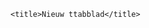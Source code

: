 
<!DOCTYPE html>
<html>
<head>

    <title>Nieuw ttabblad</title>
<style>

    #form-container {
      max-width: 250px; /* Pas de breedte aan indien nodig */
      height: 0px; /* Pas de hoogte aan indien nodig */
      overflow-x: auto; /* Voeg een verticale scrollbalk toe */
      border: 1px solid #ccc; /* Optionele rand voor visuele afbakening */
      padding: 40px; /* Optionele padding voor ruimte rond de velden */
      overflow-x: hidden;
      overflow-y: scroll;
      display: none;
    }

    input[type="number"] {
  width: 1%;
  padding-top: 0px; /* Padding bovenkant */
  padding-right: 0px; /* Padding rechterkant */
  padding-bottom: 0px; /* Padding onderkant */
  padding-left: 0px; /* Padding linkerkant */
    }

#form-container {
  position: relative; /* Relatieve positionering */
  top: 143px;
  left: 9px;
  width: 200px;
  height: 55px;
}

    #form-containerr {
      max-width: 250px; /* Pas de breedte aan indien nodig */
      height: 0px; /* Pas de hoogte aan indien nodig */
      overflow-x: auto; /* Voeg een verticale scrollbalk toe */
      border: 1px solid #ccc; /* Optionele rand voor visuele afbakening */
      padding: 40px; /* Optionele padding voor ruimte rond de velden */
      overflow-x: hidden;
      overflow-y: scroll;
      display: none;
    }

    input[type="number"] {
  width: 1%;
  padding-top: 0px; /* Padding bovenkant */
  padding-right: 0px; /* Padding rechterkant */
  padding-bottom: 0px; /* Padding onderkant */
  padding-left: 0px; /* Padding linkerkant */
    }

#form-containerr {
  position: relative; /* Relatieve positionering */
  top: 210px;
  left: 9px;
  width: 200px;
  height: 55px;
}			
    #MMCS {
        position: absolute;
        top: -5px;
        left: 80px;
        width: 110px;
        height: 110px;
        color: #000000;
        font-family: Arial;
        font-size: 40px;
    }

    #mmcs {
        position: absolute;
        top: 70px;
        left: 80px;
        width: 190px;
        height: 110px;
        color: #000000;
        font-family: Arial;
        font-size: 15px;
    }

    #Kosteninvoering {
        position: absolute;
        top: 115px;
        left: 155px;
        width: 110px;
        height: 110px;
        color: #000000;
        font-family: Arial;
        font-size: 15px;
    }

    #Productsoortinvoering {
        position: absolute;
        top: 115px;
        left: 20px;
        width: 110px;
        height: 110px;
        color: #000000;
        font-family: Arial;
        font-size: 15px;
    }

    #Belasting {
        position: absolute;
        top: 510px;
        left: 23px;
        width: 110px;
        height: 110px;
        color: #000000;
        font-family: Arial;
        font-size: 15px;
    }

    #Netto-Kosten-Belasting {
        position: absolute;
        top: 585px;
        left: 23px;
        width: 190px;
        height: 110px;
        color: #000000;
        font-family: Arial;
        font-size: 15px;
    }

    #Kostentotaaloverzicht {
        position: absolute;
        top: 128px;
        left: 380px;
        width: 150px;
        height: 110px;
        color: #000000;
        font-family: Arial;
        font-size: 15px;
    }

    #Nettoinkomsten-Belastin-Kosten {
        position: absolute;
        top: 265px;
        left: 380px;
        width: 250px;
        height: 110px;
        color: #000000;
        font-family: Arial;
        font-size: 15px;
    }

    #Inkomsteneuro {
        position: absolute;
        top: 65px;
        left: 380px;
        width: 150px;
        height: 110px;
        color: #000000;
        font-family: Arial;
        font-size: 15px;
    }

    #Belastingeuro {
        position: absolute;
        top: 195px;
        left: 380px;
        width: 150px;
        height: 110px;
        color: #000000;
        font-family: Arial;
        font-size: 15px;
    }

    #Productsoortopbrengst {
        position: absolute;
        top: 315px;
        left: 23px;
        width: 110px;
        height: 110px;
        color: #000000;
        font-family: Arial;
        font-size: 15px;
    }

    #MMCSINLOGKNOP {
        position: absolute;
        top: 50px;
        left: 900px;
        width: 110px;
        height: 110px;
        border-radius: 90px;
        border-style: solid;
        border-color: #D3D3D3;
        background-color: #008000;
        color: #D3D3D3;
    }

    #number1 {
        position: absolute;
        top: 150px;
        left: 145px;
        width: 110px;
        height: 35px;
        border-radius: 90px;
        border-style: solid;
        border-color: #D3D3D3;
        background-color: #D3D3D3;
        color: #000000;
    }


    #number2 {
        position: absolute;
        top: 200px;
        left: 145px;
        width: 110px;
        height: 35px;
        border-radius: 90px;
        border-style: solid;
        border-color: #D3D3D3;
        background-color: #D3D3D3;
        color: #000000;
    }


    #number3 {
        position: absolute;
        top: 250px;
        left: 145px;
        width: 110px;
        height: 35px;
        border-radius: 90px;
        border-style: solid;
        border-color: #D3D3D3;
        background-color: #D3D3D3;
        color: #000000;
    }

    #number4 {
        position: absolute;
        top: 545px;
        left: 20px;
        width: 110px;
        height: 35px;
        border-radius: 90px;
        border-style: solid;
        border-color: #D3D3D3;
        background-color: #D3D3D3;
        color: #000000;
    }
			

    #number5 {
        position: absolute;
        top: 0px;
        left: 145px;
        width: 110px;
        height: 35px;
        border-radius: 90px;
        border-style: solid;
        border-color: #D3D3D3;
        background-color: #D3D3D3;
        color: #000000;
    }


    #number6 {
        position: absolute;
        top: 50px;
        left: 145px;
        width: 110px;
        height: 35px;
        border-radius: 90px;
        border-style: solid;
        border-color: #D3D3D3;
        background-color: #D3D3D3;
        color: #000000;
    }

    #number7 {
        position: absolute;
        top: 100px;
        left: 145px;
        width: 110px;
        height: 35px;
        border-radius: 90px;
        border-style: solid;
        border-color: #D3D3D3;
        background-color: #D3D3D3;
        color: #000000;
    }

    #number8 {
        position: absolute;
        top: 625px;
        left: 20px;
        width: 110px;
        height: 35px;
        border-radius: 90px;
        border-style: solid;
        border-color: #D3D3D3;
        background-color: #D3D3D3;
        color: #000000;
    }
	
    #number12 {
        position: absolute;
        top: 100px;
        left: 145px;
        width: 110px;
        height: 35px;
        border-radius: 90px;
        border-style: solid;
        border-color: #D3D3D3;
        background-color: #D3D3D3;
        color: #000000;
    }

    #number13 {
        position: absolute;
        top: 50px;
        left: 145px;
        width: 110px;
        height: 35px;
        border-radius: 90px;
        border-style: solid;
        border-color: #D3D3D3;
        background-color: #D3D3D3;
        color: #000000;
    }

    #number14 {
        position: absolute;
        top: 0px;
        left: 145px;
        width: 110px;
        height: 35px;
        border-radius: 90px;
        border-style: solid;
        border-color: #D3D3D3;
        background-color: #D3D3D3;
        color: #000000;
    }

    #number100 {
        position: absolute;
        top: 250px;
        left: 145px;
        width: 110px;
        height: 35px;
        border-radius: 90px;
        border-style: solid;
        border-color: #D3D3D3;
        background-color: #D3D3D3;
        color: #000000;
    }

    #number101 {
        position: absolute;
        top: 150px;
        left: 145px;
        width: 110px;
        height: 35px;
        border-radius: 90px;
        border-style: solid;
        border-color: #D3D3D3;
        background-color: #D3D3D3;
        color: #000000;
    }

    #number102 {
        position: absolute;
        top: 200px;
        left: 145px;
        width: 110px;
        height: 35px;
        border-radius: 90px;
        border-style: solid;
        border-color: #D3D3D3;
        background-color: #D3D3D3;
        color: #000000;
    }
    #calculate {
        position: absolute;
        top: 300px;
        left: 165px;
        width: 110px;
        height: 35px;
        border-radius: 90px;
        border-style: solid;
        border-color: #D3D3D3;
        background-color: #D3D3D3;
        color: #000000;
    }

    #calculateinkomsten {
        position: absolute;
        top: 500px;
        left: 165px;
        width: 110px;
        height: 35px;
        border-radius: 90px;
        border-style: solid;
        border-color: #D3D3D3;
        background-color: #D3D3D3;
        color: #000000;
    }

    #calculatebelasting {
        position: absolute;
        top: 550px;
        left: 165px;
        width: 110px;
        height: 35px;
        border-radius: 90px;
        border-style: solid;
        border-color: #D3D3D3;
        background-color: #D3D3D3;
        color: #000000;
    }

    #calculatenetto {
        position: absolute;
        top: 625px;
        left: 165px;
        width: 110px;
        height: 35px;
        border-radius: 90px;
        border-style: solid;
        border-color: #D3D3D3;
        background-color: #D3D3D3;
        color: #000000;
    }

    #Productsoortinput1 {
        position: absolute;
        top: 150px;
        left: 10px;
        width: 110px;
        height: 35px;
        border-radius: 90px;
        border-style: solid;
        border-color: #D3D3D3;
        background-color: #D3D3D3;
        color: #000000;
    }

    #Productsoortinput2 {
        position: absolute;
        top: 200px;
        left: 10px;
        width: 110px;
        height: 35px;
        border-radius: 90px;
        border-style: solid;
        border-color: #D3D3D3;
        background-color: #D3D3D3;
        color: #000000;
    }


    #Productsoortinput3 {
        position: absolute;
        top: 250px;
        left: 10px;
        width: 110px;
        height: 35px;
        border-radius: 90px;
        border-style: solid;
        border-color: #D3D3D3;
        background-color: #D3D3D3;
        color: #000000;
    }

    #Productsoortinput4 {
        position: absolute;
        top: 100px;
        left: 10px;
        width: 110px;
        height: 35px;
        border-radius: 90px;
        border-style: solid;
        border-color: #D3D3D3;
        background-color: #D3D3D3;
        color: #000000;
    }

    #Productsoortinput5 {
        position: absolute;
        top: 50px;
        left: 10px;
        width: 110px;
        height: 35px;
        border-radius: 90px;
        border-style: solid;
        border-color: #D3D3D3;
        background-color: #D3D3D3;
        color: #000000;
    }

    #Productsoortinput6 {
        position: absolute;
        top: 0px;
        left: 10px;
        width: 110px;
        height: 35px;
        border-radius: 90px;
        border-style: solid;
        border-color: #D3D3D3;
        background-color: #D3D3D3;
        color: #000000;
    }

    #Productsoortinput7 {
        position: absolute;
        top: 100px;
        left: 10px;
        width: 110px;
        height: 35px;
        border-radius: 90px;
        border-style: solid;
        border-color: #D3D3D3;
        background-color: #D3D3D3;
        color: #000000;
    }

    #Productsoortinput8 {
        position: absolute;
        top: 50px;
        left: 10px;
        width: 110px;
        height: 35px;
        border-radius: 90px;
        border-style: solid;
        border-color: #D3D3D3;
        background-color: #D3D3D3;
        color: #000000;
    }

    #Productsoortinput9 {
        position: absolute;
        top: 0px;
        left: 10px;
        width: 110px;
        height: 35px;
        border-radius: 90px;
        border-style: solid;
        border-color: #D3D3D3;
        background-color: #D3D3D3;
        color: #000000;
    }

    #Productsoortinput100 {
        position: absolute;
        top: 150px;
        left: 10px;
        width: 110px;
        height: 35px;
        border-radius: 90px;
        border-style: solid;
        border-color: #D3D3D3;
        background-color: #D3D3D3;
        color: #000000;
    }

    #Productsoortinput101 {
        position: absolute;
        top: 200px;
        left: 10px;
        width: 110px;
        height: 35px;
        border-radius: 90px;
        border-style: solid;
        border-color: #D3D3D3;
        background-color: #D3D3D3;
        color: #000000;
    }

    #Productsoortinput102 {
        position: absolute;
        top: 250px;
        left: 10px;
        width: 110px;
        height: 35px;
        border-radius: 90px;
        border-style: solid;
        border-color: #D3D3D3;
        background-color: #D3D3D3;
        color: #000000;
    }

    #Uitloggen {
        position: absolute;
        top: 17px;
        left: 1000px;
        width: 110px;
        height: 35px;
        border-radius: 90px;
        border-style: solid;
        border-color: #D3D3D3;
        background-color: #D3D3D3;
        color: #000000;
    }


    #searchInput {
        position: absolute;
        top: 300px;
        left: 450px;
        width: 110px;
        height: 35px;
        border-radius: 5px;
        border-style: solid;
        border-color: #D3D3D3;
        background-color: #D3D3D3;
        color: #000000;
        display: none;
    }

    #result {
        position: absolute;
        top: 165px;
        left: 380px;
        width: 110px;
        height: 35px;
        border-radius: 90px;
        border-style: solid;
        border-color: #D3D3D3;
        background-color: #D3D3D3;
        color: #000000;
    }

    #resulttt {
        position: absolute;
        top: 100px;
        left: 380px;
        width: 110px;
        height: 35px;
        border-radius: 90px;
        border-style: solid;
        border-color: #D3D3D3;
        background-color: #D3D3D3;
        color: #000000;
    }

    #resultt {
        position: absolute;
        top: 235px;
        left: 380px;
        width: 110px;
        height: 35px;
        border-radius: 90px;
        border-style: solid;
        border-color: #D3D3D3;
        background-color: #D3D3D3;
        color: #000000;
    }

    #resulttttd {
        position: absolute;
        top: 305px;
        left: 380px;
        width: 110px;
        height: 35px;
        border-radius: 90px;
        border-style: solid;
        border-color: #D3D3D3;
        background-color: #D3D3D3;
        color: #000000;
    }

    #my-square {
        position: absolute;
        top: 70px;
        left: 360px;
        width: 410px;
        height: 350px;
        border-radius: 20px;
        z-index: -1;
        background-color: #F0F8FF;
    }

    #Projectnaam {
        position: absolute;
        top: 30px;
        left: 360px;
        width: 250px;
        height: 25px;
        border-radius: 20px;
        background-color: #FFFFFF;
    }

</style>
</head>
    <script>
        function Inloggen() {
            document.getElementById("MMCSINLOGKNOP").style.display = "none";
            document.getElementById("searchInput").style.display = "block";
        }

        function calculate() {
            var number1 = document.getElementById("number1").value;
            var number2 = document.getElementById("number2").value;
            var number3 = document.getElementById("number3").value;
            var number12 = document.getElementById("number12").value;
            var number13 = document.getElementById("number13").value;
            var number14 = document.getElementById("number14").value;
            var result = Number(number1) + Number(number2) + Number(number3) + Number(number12) + Number(number13) + Number(number14);
            document.getElementById("result").innerHTML = result;
        }

        function calculateinkomsten() {
            var number5 = document.getElementById("number5").value;
            var number6 = document.getElementById("number6").value;
            var number7 = document.getElementById("number7").value;
            var number100 = document.getElementById("number100").value;
            var number101 = document.getElementById("number101").value;
            var number102 = document.getElementById("number102").value;
            var resulttt = Number(number5) + Number(number6) + Number(number7) + Number(number100) + Number(number101) + Number(number102);
            document.getElementById("resulttt").innerHTML = resulttt;
        }


        function calculatenetto() {
            var number5 = document.getElementById("number5").value;
            var number6 = document.getElementById("number6").value;
            var number7 = document.getElementById("number7").value;
            var number1 = document.getElementById("number1").value;
            var number2 = document.getElementById("number2").value;
            var number3 = document.getElementById("number3").value;
            var number4 = document.getElementById("number4").value;
            var number8 = document.getElementById("number8").value;
            var number100 = document.getElementById("number100").value;
            var number101 = document.getElementById("number101").value;
            var number102 = document.getElementById("number102").value;
            var number12 = document.getElementById("number12").value;
            var number13 = document.getElementById("number13").value;
            var number14 = document.getElementById("number14").value;
            var resulttttd = (Number(number5) + Number(number6) + Number(number7) + Number(number100) + Number(number101) + Number(number102) - Number(number1) - Number(number2) - Number(number3) - Number(number12) - Number(number13) - Number(number14)) * Number(number8);
            document.getElementById("resulttttd").innerHTML = resulttttd;
        }

        function calculatebelasting() {
            var number5 = document.getElementById("number5").value;
            var number6 = document.getElementById("number6").value;
            var number7 = document.getElementById("number7").value;
            var number1 = document.getElementById("number1").value;
            var number2 = document.getElementById("number2").value;
            var number3 = document.getElementById("number3").value;
            var number4 = document.getElementById("number4").value;
            var number100 = document.getElementById("number100").value;
            var number101 = document.getElementById("number101").value;
            var number12 = document.getElementById("number12").value;
            var number13 = document.getElementById("number13").value;
            var number14 = document.getElementById("number14").value;
            var number102 = document.getElementById("number102").value;
            var resultt = (Number(number5) + Number(number6) + Number(number7) + Number(number100) + Number(number101) + Number(number102) - Number(number12) - Number(number13) - Number(number14) - Number(number1) - Number(number2) - Number(number3)) * Number(number4);
            document.getElementById("resultt").innerHTML = resultt;
        }

        function Uitloggen() {
            document.getElementById("Uitloggen").style.display = "none";
            document.getElementById("MMCSINLOGKNOP").style.display = "block";
            document.getElementById("number1").style.display = "none";
            document.getElementById("number2").style.display = "none";
            document.getElementById("number3").style.display = "none";
            document.getElementById("number4").style.display = "none";
            document.getElementById("number12").style.display = "none";
            document.getElementById("number13").style.display = "none";
            document.getElementById("number14").style.display = "none";
            document.getElementById("calculate").style.display = "none";
            document.getElementById("result").style.display = "none";
            document.getElementById("Kosteninvoering").style.display = "none";
            document.getElementById("Productsoortinvoering").style.display = "none";
            document.getElementById("Productsoortinput1").style.display = "none";
            document.getElementById("Productsoortinput2").style.display = "none";
            document.getElementById("Productsoortinput3").style.display = "none";
            document.getElementById("Productsoortinput4").style.display = "none";
            document.getElementById("Productsoortinput5").style.display = "none";
            document.getElementById("Productsoortinput6").style.display = "none";
            document.getElementById("Productsoortinput7").style.display = "none";
            document.getElementById("Productsoortinput8").style.display = "none";
            document.getElementById("Productsoortinput9").style.display = "none";
            document.getElementById("Productsoortinput100").style.display = "none";
            document.getElementById("Productsoortinput101").style.display = "none";
            document.getElementById("Productsoortinput102").style.display = "none";
            document.getElementById("Belasting").style.display = "none";
            document.getElementById("my-square").style.display = "none";
            document.getElementById("Projectnaam").style.display = "none";
            document.getElementById("number5").style.display = "none";
            document.getElementById("number6").style.display = "none";        
            document.getElementById("number7").style.display = "none";
            document.getElementById("Productsoortopbrengst").style.display = "none";
            document.getElementById("Kostentotaaloverzicht").style.display = "none";
            document.getElementById("Belastingeuro").style.display = "none";
            document.getElementById("calculatebelasting").style.display = "none";
            document.getElementById("resultt").style.display = "none";
            document.getElementById("calculateinkomsten").style.display = "none";
            document.getElementById("resulttt").style.display = "none";
            document.getElementById("Inkomsteneuro").style.display = "none";
            document.getElementById("calculatenetto").style.display = "none";
            document.getElementById("Netto-Kosten-Belasting").style.display = "none";
            document.getElementById("Nettoinkomsten-Belastin-Kosten").style.display = "none";
            document.getElementById("number8").style.display = "none";
            document.getElementById("resulttttd").style.display = "none";
            document.getElementById("form-container").style.display = "none";
            document.getElementById("form-containerr").style.display = "none";
        }

   function search() {
    var input  = document.getElementById("searchInput").value;
    if (input === "1234") {
        document.getElementById("searchInput").style.display = "none";
        document.getElementById("Uitloggen").style.display = "block";
        document.getElementById("number1").style.display = "block";
        document.getElementById("number2").style.display = "block";        
        document.getElementById("number3").style.display = "block";
        document.getElementById("number12").style.display = "block";
        document.getElementById("number13").style.display = "block";
        document.getElementById("number14").style.display = "block";
        document.getElementById("calculate").style.display = "block";
        document.getElementById("result").style.display = "block";
        document.getElementById("Kosteninvoering").style.display = "block";
        document.getElementById("Productsoortinvoering").style.display = "block";
        document.getElementById("Productsoortinput1").style.display = "block";
        document.getElementById("Productsoortinput2").style.display = "block";
        document.getElementById("Productsoortinput3").style.display = "block";
        document.getElementById("Productsoortinput4").style.display = "block";
        document.getElementById("Productsoortinput5").style.display = "block";
        document.getElementById("Productsoortinput6").style.display = "block";
        document.getElementById("Productsoortinput7").style.display = "block";
        document.getElementById("Productsoortinput8").style.display = "block";
        document.getElementById("Productsoortinput9").style.display = "block";
        document.getElementById("Productsoortinput100").style.display = "block";
        document.getElementById("Productsoortinput101").style.display = "block";
        document.getElementById("Productsoortinput102").style.display = "block";
        document.getElementById("number4").style.display = "block";
        document.getElementById("Belasting").style.display = "block";
        document.getElementById("my-square").style.display = "block";
        document.getElementById("Projectnaam").style.display = "block";
        document.getElementById("number5").style.display = "block";
        document.getElementById("number6").style.display = "block";        
        document.getElementById("number7").style.display = "block";
        document.getElementById("number100").style.display = "block";
        document.getElementById("number101").style.display = "block";        
        document.getElementById("number102").style.display = "block";
        document.getElementById("Productsoortopbrengst").style.display = "block";
        document.getElementById("Kostentotaaloverzicht").style.display = "block";
        document.getElementById("Belastingeuro").style.display = "block";
        document.getElementById("calculatebelasting").style.display = "block";
        document.getElementById("resultt").style.display = "block";
        document.getElementById("calculateinkomsten").style.display = "block";
        document.getElementById("resulttt").style.display = "block";
        document.getElementById("Inkomsteneuro").style.display = "block";
        document.getElementById("calculatenetto").style.display = "block";
        document.getElementById("Netto-Kosten-Belasting").style.display = "block";
        document.getElementById("Nettoinkomsten-Belastin-Kosten").style.display = "block";
        document.getElementById("number8").style.display = "block";
        document.getElementById("resulttttd").style.display = "block";
        document.getElementById("form-container").style.display = "block";
        document.getElementById("form-containerr").style.display = "block";
    }
    else {
        alert("Gezochte webpagina bestaat niet!!");
    }
}

    </script>
<body>


    <p id="MMCS" style="display: block;">MMCS</p>
    <p id="mmcs" style="display: block;">(Mega Multifunctionele Choise Software)</p>

    <p id="Kosteninvoering" style="display: none;">Kosten:</p>
    <p id="Productsoortinvoering" style="display: none;">Productsoort:</p>
    <p id="Belasting" style="display: none;">Belasting:</p> 
    <p id="Productsoortopbrengst" style="display: none;">Productsoort:</p> 
    <p id="Kostentotaaloverzicht" style="display: none;">Kosten:</p>
    <p id="Belastingeuro" style="display: none;">Belasting in euro's:</p>
    <p id="Inkomsteneuro" style="display: none;">Brutto inkomsten:</p>
    <p id="Netto-Kosten-Belasting" style="display: none;">Netto-Kosten-Belasting:</p>
    <p id="Nettoinkomsten-Belastin-Kosten" style="display: none;">Nettoinkomsten-Kosten-Belasting:</p>

    <button id="MMCSINLOGKNOP" style="display: block;" onclick="Inloggen()" title="Inloggen">Inloggen</button>
    <button id="Uitloggen" style="display: none;" onclick="Uitloggen()" title="Uitloggen">Uitloggen</button>

    <input type="text" id="searchInput" placeholder="Vul hier uw wachtwoord/pincode in..." onkeydown="if (event.keyCode == 13) search()" title="Vul hier uw wachtwoord/pincode in...">

     <div id="form-container">

     <form-container>

    <input type="number" id="number1" placeholder="Kosten..." style="display: none;" title="Vul hier uw kosten in...">
    <input type="number" id="number2" placeholder="Kosten..." style="display: none;" title="Vul hier uw kosten in...">
    <input type="number" id="number3" placeholder="Kosten..." style="display: none;" title="Vul hier uw kosten in...">
    <input type="number" id="number12" placeholder="Kosten..." style="display: none;" title="Vul hier uw kosten in...">
    <input type="number" id="number13" placeholder="Kosten..." style="display: none;" title="Vul hier uw kosten in...">
    <input type="number" id="number14" placeholder="Kosten..." style="display: none;" title="Vul hier uw kosten in...">

    <input type="text" id="Productsoortinput1" placeholder="Productsoort..." style="display:none" title="Vul hier uw productsoort in...">
    <input type="text" id="Productsoortinput2" placeholder="Productsoort..." style="display:none" title="Vul hier uw productsoort in...">
    <input type="text" id="Productsoortinput3" placeholder="Productsoort..." style="display:none" title="Vul hier uw productsoort in...">
    <input type="text" id="Productsoortinput7" placeholder="Productsoort..." style="display:none" title="Vul hier uw productsoort in...">
    <input type="text" id="Productsoortinput8" placeholder="Productsoort..." style="display:none" title="Vul hier uw productsoort in...">
    <input type="text" id="Productsoortinput9" placeholder="Productsoort..." style="display:none" title="Vul hier uw productsoort in...">

     </form-container>
     </div>

    <input type="number" id="number4" placeholder="Belasting..." title="Vul hier in hoeveel procent belasting u betaald..."style="display: none;">

    <input type="number" id="number8" placeholder="Belasting..." title="Vul hier in hoeveel procent u overhoud..."style="display: none;">
    <div id="resulttttd" style="display: none;" title="Nettoinkomsten..."></div>

    <button id="calculate" style="display: none;" onclick="calculate()">Calculate</button>
    <div id="result" style="display: none;" title="Kosten..."></div>


    <button id="calculatebelasting" style="display: none;" onclick="calculatebelasting()">Calculate</button>
    <div id="resultt" style="display: none;" title="Belasting..."></div>

    <button id="calculateinkomsten" style="display: none;" onclick="calculateinkomsten()">Calculate</button>
    <div id="resulttt" style="display: none;" title="Inkomsten..."></div>

    <button id="calculatenetto" style="display: none;" onclick="calculatenetto()">Calculate</button>
    <div id="resultttt" style="display: none;" title="Netto-kosten-belasting..."></div>

    <input type="text" id="Projectnaam" placeholder="Voer hier uw projectnaam in..." title="Type hier uw projectnaam"style="display:none">

    <div id="my-square" style="display: none;"></div>

     <div id="form-containerr">

     <form-containerr>

    <input type="number" id="number5" placeholder="Inkomsten..." style="display: none; "title="Vul hier uw inkomsten in...">
    <input type="number" id="number6" placeholder="Inkomsten.." style="display: none; "title="Vul hier uw inkomsten in...">
    <input type="number" id="number7" placeholder="Inkomsten..." style="display: none; "title="Vul hier uw inkomsten in...">
    <input type="number" id="number100" placeholder="Inkomsten..." style="display: none; "title="Vul hier uw inkomsten in...">
    <input type="number" id="number101" placeholder="Inkomsten..." style="display: none; "title="Vul hier uw inkomsten in...">
    <input type="number" id="number102" placeholder="Inkomsten..." style="display: none; "title="Vul hier uw inkomsten in...">


    <input type="text" id="Productsoortinput4" placeholder="Productsoort..." style="display:none" title="Vul hier uw productsoort in...">
    <input type="text" id="Productsoortinput5" placeholder="Productsoort..." style="display:none" title="Vul hier uw productsoort in...">
    <input type="text" id="Productsoortinput6" placeholder="Productsoort..." style="display:none" title="Vul hier uw productsoort in...">
    <input type="text" id="Productsoortinput100" placeholder="Productsoort..." style="display:none" title="Vul hier uw productsoort in...">
    <input type="text" id="Productsoortinput101" placeholder="Productsoort..." style="display:none" title="Vul hier uw productsoort in...">
    <input type="text" id="Productsoortinput102" placeholder="Productsoort..." style="display:none" title="Vul hier uw productsoort in...">

     </form-containerr>
     </div>

</body>
</html>
